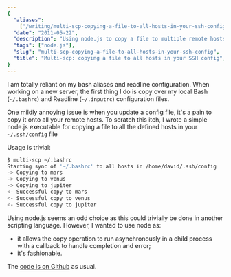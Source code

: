 ```yaml
---
{
  "aliases":
    ["/writing/multi-scp-copying-a-file-to-all-hosts-in-your-ssh-config"],
  "date": "2011-05-22",
  "description": "Using node.js to copy a file to multiple remote hosts",
  "tags": ["node.js"],
  "slug": "multi-scp-copying-a-file-to-all-hosts-in-your-ssh-config",
  "title": "Multi-scp: copying a file to all hosts in your SSH config",
}
---
```


I am totally reliant on my bash aliases and readline configuration. When working
on a new server, the first thing I do is copy over my local Bash (`~/.bashrc`)
and Readline (`~/.inputrc`) configuration files.

One mildly annoying issue is when you update a config file, it's a pain to copy
it onto all your remote hosts. To scratch this itch, I wrote a simple node.js
executable for copying a file to all the defined hosts in your `~/.ssh/config`
file

Usage is trivial:

```bash
$ multi-scp ~/.bashrc
Starting sync of '~/.bashrc' to all hosts in /home/david/.ssh/config
-> Copying to mars
-> Copying to venus
-> Copying to jupiter
<- Successful copy to mars
<- Successful copy to venus
<- Successful copy to jupiter
```

Using node.js seems an odd choice as this could trivially be done in another
scripting language. However, I wanted to use node as:

- it allows the copy operation to run asynchronously in a child process with a
  callback to handle completion and error;
- it's fashionable.

The [code is on Github](https://github.com/codeinthehole/node-multi-scp) as
usual.
